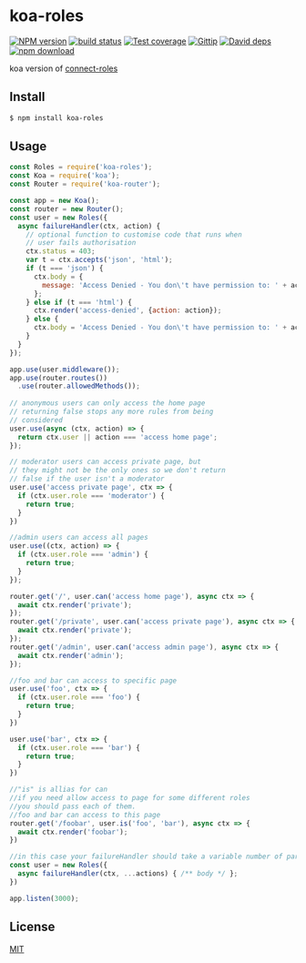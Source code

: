koa-roles
=======

[![NPM version][npm-image]][npm-url]
[![build status][travis-image]][travis-url]
[![Test coverage][coveralls-image]][coveralls-url]
[![Gittip][gittip-image]][gittip-url]
[![David deps][david-image]][david-url]
[![npm download][download-image]][download-url]

[npm-image]: https://img.shields.io/npm/v/koa-roles.svg?style=flat-square
[npm-url]: https://npmjs.org/package/koa-roles
[travis-image]: https://img.shields.io/travis/koajs/koa-roles.svg?style=flat-square
[travis-url]: https://travis-ci.org/koajs/koa-roles
[coveralls-image]: https://img.shields.io/coveralls/koajs/koa-roles.svg?style=flat-square
[coveralls-url]: https://coveralls.io/r/koajs/koa-roles?branch=master
[gittip-image]: https://img.shields.io/gittip/fengmk2.svg?style=flat-square
[gittip-url]: https://www.gittip.com/fengmk2/
[david-image]: https://img.shields.io/david/koajs/koa-roles.svg?style=flat-square
[david-url]: https://david-dm.org/koajs/koa-roles
[download-image]: https://img.shields.io/npm/dm/koa-roles.svg?style=flat-square
[download-url]: https://npmjs.org/package/koa-roles

koa version of [connect-roles](https://github.com/ForbesLindesay/connect-roles)

## Install

```bash
$ npm install koa-roles
```

## Usage

```js
const Roles = require('koa-roles');
const Koa = require('koa');
const Router = require('koa-router');

const app = new Koa();
const router = new Router();
const user = new Roles({
  async failureHandler(ctx, action) {
    // optional function to customise code that runs when
    // user fails authorisation
    ctx.status = 403;
    var t = ctx.accepts('json', 'html');
    if (t === 'json') {
      ctx.body = {
        message: 'Access Denied - You don\'t have permission to: ' + action
      };
    } else if (t === 'html') {
      ctx.render('access-denied', {action: action});
    } else {
      ctx.body = 'Access Denied - You don\'t have permission to: ' + action;
    }
  }
});

app.use(user.middleware());
app.use(router.routes())
  .use(router.allowedMethods());
  
// anonymous users can only access the home page
// returning false stops any more rules from being
// considered
user.use(async (ctx, action) => {
  return ctx.user || action === 'access home page';
});

// moderator users can access private page, but
// they might not be the only ones so we don't return
// false if the user isn't a moderator
user.use('access private page', ctx => {
  if (ctx.user.role === 'moderator') {
    return true;
  }
})

//admin users can access all pages
user.use((ctx, action) => {
  if (ctx.user.role === 'admin') {
    return true;
  }
});

router.get('/', user.can('access home page'), async ctx => {
  await ctx.render('private');
});
router.get('/private', user.can('access private page'), async ctx => {
  await ctx.render('private');
});
router.get('/admin', user.can('access admin page'), async ctx => {
  await ctx.render('admin');
});

//foo and bar can access to specific page
user.use('foo', ctx => {
  if (ctx.user.role === 'foo') {
    return true;
  }
})

user.use('bar', ctx => {
  if (ctx.user.role === 'bar') {
    return true;
  }
})

//"is" is allias for can
//if you need allow access to page for some different roles
//you should pass each of them.
//foo and bar can access to this page
router.get('/foobar', user.is('foo', 'bar'), async ctx => {
  await ctx.render('foobar');
})

//in this case your failureHandler should take a variable number of parameters
const user = new Roles({
  async failureHandler(ctx, ...actions) { /** body */ };
})

app.listen(3000);
```

## License

[MIT](LICENSE.txt)
